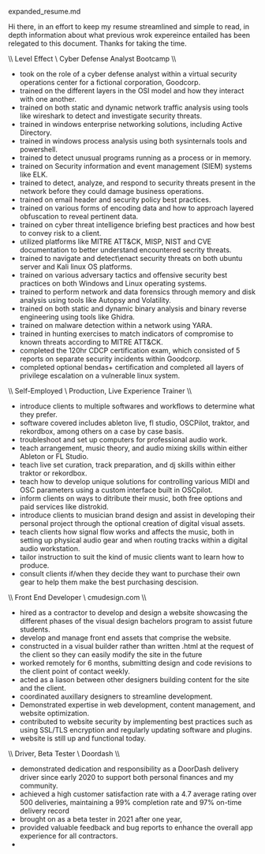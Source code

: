 expanded_resume.md


Hi there, in an effort to keep my resume streamlined and simple to read, in depth information about what previous wrok expereince entailed has been relegated to this document. Thanks for taking the time.


\\\\ Level Effect \ Cyber Defense Analyst Bootcamp \\\\

- took on the role of a cyber defense analyst within a virtual security operations center for a fictional corporation, Goodcorp.
- trained on the different layers in the OSI model and how they interact with one another.
- trained on both static and dynamic network traffic analysis using tools like wireshark to detect and investigate security threats.
- trained in windows enterprise networking solutions, including Active Directory.
- trained in windows process analysis using both sysinternals tools and powershell.
- trained to detect unusual programs running as a process or in memory.
- trained on Security information and event management (SIEM) systems like ELK.
- trained to detect, analyze, and respond to security threats present in the network before they could damage business operations.
- trained on email header and security policy best practices.
- trained on various forms of encoding data and how to approach layered obfuscation to reveal pertinent data.
- trained on cyber threat intelligence briefing best practices and how best to convey risk to a client.
- utilized platforms like MITRE ATT&CK, MISP, NIST and CVE documentation to better understand encountered secrity threats.
- trained to navigate and detect\enact security threats on both ubuntu server and Kali linux OS platforms.
- trained on various adversary tactics and offensive security best practices on both Windows and Linux operating systems.
- trained to perform network and data forensics through memory and disk analysis using tools like Autopsy and Volatility.
- trained on both static and dynamic binary analysis and binary reverse engineering using tools like Ghidra.
- trained on malware detection within a network using YARA.
- trained in hunting exercises to match indicators of compromise to known threats according to MITRE ATT&CK.
- completed the 120hr CDCP certification exam, which consisted of 5 reports on separate security incidents within Goodcorp.
- completed optional bendas+ certification and completed all layers of privilege escalation on a vulnerable linux system.




\\\\ Self-Employed \ Production, Live Experience Trainer \\\\

- introduce clients to multiple softwares and workflows to determine what they prefer.
- software covered includes ableton live, fl studio, OSCPilot, traktor, and rekordbox, among others on a case by case basis.
- troubleshoot and set up computers for professional audio work.
- teach arrangement, music theory, and audio mixing skills within either Ableton or FL Studio.
- teach live set curation, track preparation, and dj skills within either traktor or rekordbox.
- teach how to develop unique solutions for controlling various MIDI and OSC parameters using a custom interface built in OSCpilot.
- inform clients on ways to ditribute their music, both free options and paid services like distrokid.
- introduce clients to musician brand design and assist in developing their personal project through the optional creation of digital visual assets.
- teach clients how signal flow works and affects the music, both in setting up physical audio gear and when routing tracks within a digital audio workstation.
- tailor instruction to suit the kind of music clients want to learn how to produce.
- consult clients if/when they decide they want to purchase their own gear to help them make the best purchasing descision.




\\\\ Front End Developer \ cmudesign.com \\\\

- hired as a contractor to develop and design a website showcasing the different phases of the visual design bachelors program to assist future students.
- develop and manage front end assets that comprise the website.
- constructed in a visual builder rather than written .html at the request of the client so they can easily modify the site in the future
- worked remotely for 6 months, submitting design and code revisions to the client point of contact weekly.
- acted as a liason between other designers building content for the site and the client.
- coordinated auxillary designers to streamline development.
- Demonstrated expertise in web development, content management, and website optimization.
- contributed to website security by implementing best practices such as using SSL/TLS encryption and regularly updating software and plugins.
- website is still up and functional today.




\\\\ Driver, Beta Tester \ Doordash \\\\

- demonstrated dedication and responsibility as a DoorDash delivery driver since early 2020 to support both personal finances and my community.
- achieved a high customer satisfaction rate with a 4.7 average rating over 500 deliveries, maintaining a 99% completion rate and 97% on-time delivery record
- brought on as a beta tester in 2021 after one year,
- provided valuable feedback and bug reports to enhance the overall app experience for all contractors.
-
